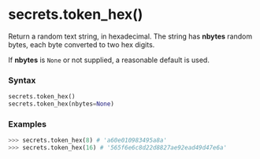 # secrets.token_hex()

Return a random text string, in hexadecimal. The string has **nbytes** random bytes, each byte converted to two hex digits.

If **nbytes** is `None` or not supplied, a reasonable default is used.

### Syntax

```python
secrets.token_hex()
secrets.token_hex(nbytes=None)
```

### Examples

```python
>>> secrets.token_hex(8) # 'a60e010983495a8a'
>>> secrets.token_hex(16) # '565f6e6c8d22d8827ae92ead49d47e6a'
```
